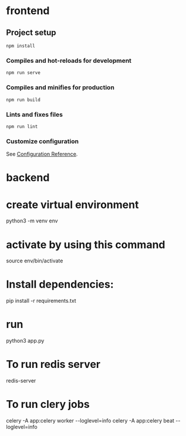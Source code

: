 # frontend

## Project setup
```
npm install
```

### Compiles and hot-reloads for development
```
npm run serve
```

### Compiles and minifies for production
```
npm run build
```

### Lints and fixes files
```
npm run lint
```

### Customize configuration
See [Configuration Reference](https://cli.vuejs.org/config/).


# backend

# create virtual environment
python3 -m venv env

# activate by using this command
source env/bin/activate

# Install dependencies:
pip install -r requirements.txt

# run 
python3 app.py


# To run redis server
redis-server

# To run clery jobs 
celery -A app:celery worker --loglevel=info
celery -A app:celery beat --loglevel=info
